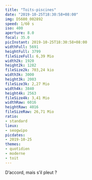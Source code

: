 ```yaml
---
title: "Toits-piscines"
date: "2019-10-25T18:30:58+08:00"
img: D5600_002892
speed: 1/60 s
iso: 400
aperture: 8.0
focal: 35.0
picInstant: 2019-10-25T18:30:58+08:00
widthFull: 5691
heightFull: 3799
fileSizeFull: 6,39 Mio
width2k: 1920
height2k: 1282
fileSize2k: 703,24 kio
width3k: 3000
height3k: 2003
fileSize3k: 2,27 Mio
width4k: 3840
height4k: 2563
fileSize4k: 3,41 Mio
widthRaw: 6016
heightRaw: 4016
fileSizeRaw: 26,71 Mio
ratio:
- standard
lieux:
- seogwipo
picdates:
- 2019-10-25
themes:
- quotidien
- moderne
- toit
---
```


D’accord, mais s’il pleut ?